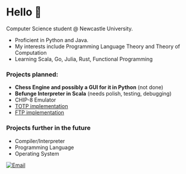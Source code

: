 # Hello 👋

Computer Science student @ Newcastle University.

- Proficient in Python and Java.
- My interests include Programming Language Theory and Theory of Computation
- Learning Scala, Go, Julia, Rust, Functional Programming

### Projects planned:
- **Chess Engine and possibly a GUI for it in Python** (not done)
- **Befunge Interpreter in Scala** (needs polish, testing, debugging)
- CHIP-8 Emulator
- [TOTP implementation](https://datatracker.ietf.org/doc/html/rfc6238)
- [FTP implementation](https://datatracker.ietf.org/doc/html/rfc354)

### Projects further in the future
- Compiler/Interpreter
- Programming Language
- Operating System

[![Email](https://img.shields.io/badge/Email-Contact-red?style=for-the-badge&logo=gmail)](mailto:ljllacuna5@gmail.com)

